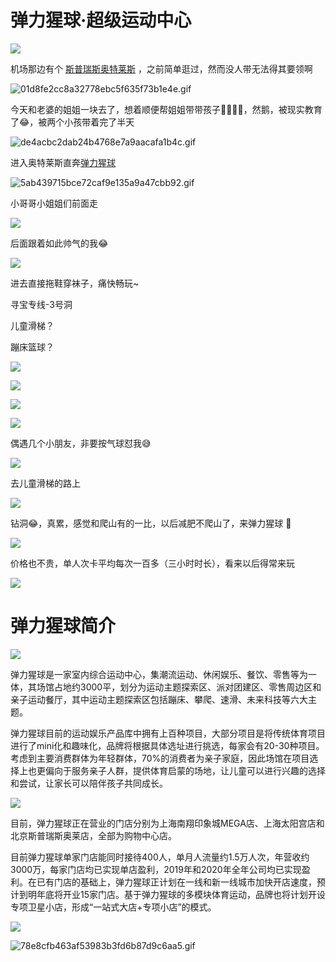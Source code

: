 # 弹力猩球·超级运动中心

![](https://0.z.wiki/images/20220212/2ed66c837cd841dca53c16e62c0ac2fc.png)

机场那边有个 [斯普瑞斯奥特莱斯](https://www.gaode.com/place/B000A87IPS) ，之前简单逛过，然而没人带无法得其要领啊

![01d8fe2cc8a32778ebc5f635f73b1e4e.gif](https://1.z.wiki/images/20220212/03d5993fbf7d4d1496e5ba2d07d030f0.gif)

今天和老婆的姐姐一块去了，想着顺便帮姐姐带带孩子😶‍🌫️😶‍🌫️，然鹅，被现实教育了😂，被两个小孩带着完了半天

![de4acbc2dab24b4768e7a9aacafa1b4c.gif](https://2.z.wiki/images/20220212/4d13e0aea5114879bb35fc75d6bfb495.gif)

进入奥特莱斯直奔[弹力猩球](https://www.gaode.com/detail/B0H2O5EUV5?citycode=110000) 

![5ab439715bce72caf9e135a9a47cbb92.gif](https://3.z.wiki/images/20220212/7158467b890d4f2d9a7252844deadae0.gif)

小哥哥小姐姐们前面走

![](https://4.z.wiki/images/20220403/ea41e7254fa349cab72893d081908ab4.png)

后面跟着如此帅气的我😂

![](https://0.z.wiki/images/20220403/e18d0f88923f41a084240a8502700e24.png)


进去直接拖鞋穿袜子，痛快畅玩~


寻宝专线-3号洞
<VideoPlayer src="https://z.wiki/videos/%E7%88%AC%E5%87%BA%E5%B1%B1%E6%B4%9E.mp4" />

儿童滑梯？
<VideoPlayer src="https://z.wiki/videos/%E5%84%BF%E7%AB%A5%E6%BB%91%E6%A2%AF.mp4" />

蹦床篮球？
<VideoPlayer src="https://z.wiki/videos/%E7%AF%AE%E7%90%83.mp4" />

![](https://1.z.wiki/images/20220212/80b2b6e8a8f349eea84c48014b64f08e.png)

![](https://2.z.wiki/images/20220212/e808f75f0c3d41af98bd251217728984.png)

![](https://3.z.wiki/images/20220212/e1ee2b878939466ba92ea8e57c5c2c7c.png)

![](https://4.z.wiki/images/20220212/a54a6f5a355248eba32fa3a6813e67d4.png)

偶遇几个小朋友，非要按气球怼我😅

![](https://0.z.wiki/images/20220212/554691f2332649adb9c8b48cb25b22c7.png)

去儿童滑梯的路上

![](https://1.z.wiki/images/20220212/4af73a2920f845e8913fb78699788ccd.png)

钻洞😂，真累，感觉和爬山有的一比，以后减肥不爬山了，来弹力猩球 🌚

![](https://2.z.wiki/images/20220212/7f33e3b269a0414eafe2fa934f27e662.png)

价格也不贵，单人次卡平均每次一百多（三小时时长），看来以后得常来玩

![](https://3.z.wiki/images/20220212/14b4fbf5a64c479eb012908b10849000.png)


# 弹力猩球简介

![](https://4.z.wiki/images/20220212/ea9778210a7e4dde8c5cdd325a6a4dc2.png)


弹力猩球是一家室内综合运动中心，集潮流运动、休闲娱乐、餐饮、零售等为一体，其场馆占地约3000平，划分为运动主题探索区、派对团建区、零售周边区和亲子运动餐厅，其中运动主题探索区包括蹦床、攀爬、速滑、未来科技等六大主题。

弹力猩球目前的运动娱乐产品库中拥有上百种项目，大部分项目是将传统体育项目进行了mini化和趣味化，品牌将根据具体选址进行挑选，每家会有20-30种项目。考虑到主要消费群体为年轻群体，70%的消费者为亲子家庭，因此场馆在项目选择上也更偏向于服务亲子人群，提供体育启蒙的场地，让儿童可以进行兴趣的选择和尝试，让家长可以陪伴孩子共同成长。

![](https://0.z.wiki/images/20220212/0d3286f1885147338e601e56810a71d4.png)

目前，弹力猩球正在营业的门店分别为上海南翔印象城MEGA店、上海太阳宫店和北京斯普瑞斯奥莱店，全部为购物中心店。

目前弹力猩球单家门店能同时接待400人，单月人流量约1.5万人次，年营收约3000万，每家门店均已实现单店盈利，2019年和2020年全年公司均已实现盈利。在已有门店的基础上，弹力猩球正计划在一线和新一线城市加快开店速度，预计到明年底将开业15家门店。基于弹力猩球的多模块体育运动，品牌也将计划开设专项卫星小店，形成“一站式大店+专项小店”的模式。

![](https://1.z.wiki/images/20220212/2ff64d08f3fa49529487bc9257107156.png)

![78e8cfb463af53983b3fd6b87d9c6aa5.gif](https://2.z.wiki/images/20220212/6c69eebcb02142528982f5757dc09938.gif)

